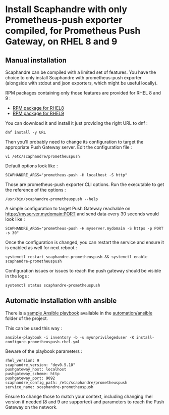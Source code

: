 # Install Scaphandre with only Prometheus-push exporter compiled, for Prometheus Push Gateway, on RHEL 8 and 9

## Manual installation

Scaphandre can be compiled with a limited set of features. You have the choice to only install Scaphandre with prometheus-push exporter (alongside with stdout and json exporters, which might be useful locally).

RPM packages containing only those features are provided for RHEL 8 and 9 :
- [RPM package for RHEL8](https://scaphandre.s3.fr-par.scw.cloud/x86_64/scaphandre-prometheuspush-dev0.5.18-1.el8.x86_64.rpm)
- [RPM package for RHEL9](https://scaphandre.s3.fr-par.scw.cloud/x86_64/scaphandre-prometheuspush-dev0.5.18-1.el9.x86_64.rpm)

You can download it and install it just providing the right URL to dnf :

    dnf install -y URL

Then you'll probably need to change its configuration to target the appropriate Push Gateway server. Edit the configuration file :

    vi /etc/scaphandre/prometheuspush

Default options look like :

    SCAPHANDRE_ARGS="prometheus-push -H localhost -S http"

Those are prometheus-push exporter CLI options. Run the executable to get the reference of the options :

    /usr/bin/scaphandre-prometheuspush --help

A simple configuration to target Push Gateway reachable on https://myserver.mydomain:PORT and send data every 30 seconds would look like :

    SCAPHANDRE_ARGS="prometheus-push -H myserver.mydomain -S https -p PORT -s 30"

Once the configuration is changed, you can restart the service and ensure it is enabled as well for next reboot :

    systemctl restart scaphandre-prometheuspush && systemctl enable scaphandre-prometheuspush

Configuration issues or issues to reach the push gateway should be visible in the logs :

    systemctl status scaphandre-prometheuspush

## Automatic installation with ansible

There is a [sample Ansible playbook](https://github.com/hubblo-org/scaphandre/blob/dev/automation/ansible/install-configure-prometheuspush-rhel.yml) available in the [automation/ansible](https://github.com/hubblo-org/scaphandre/tree/dev/automation/ansible) folder of the project.

This can be used this way :

    ansible-playbook -i inventory -b -u myunprivilegeduser -K install-configure-prometheuspush-rhel.yml

Beware of the playbook parameters :

    rhel_version: 9
    scaphandre_version: "dev0.5.10"
    pushgateway_host: localhost
    pushgateway_scheme: http
    pushgateway_port: 9092
    scaphandre_config_path: /etc/scaphandre/prometheuspush
    service_name: scaphandre-prometheuspush

Ensure to change those to match your context, including changing rhel version if needed (8 and 9 are supported) and parameters to reach the Push Gateway on the network.